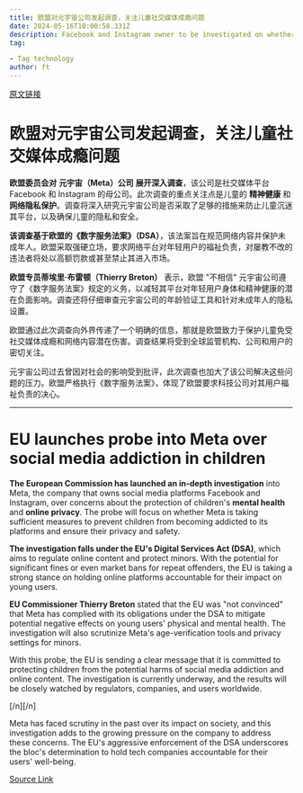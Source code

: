 ```yaml
---
title: 欧盟对元宇宙公司发起调查，关注儿童社交媒体成瘾问题
date: 2024-05-16T10:00:58.331Z
description: Facebook and Instagram owner to be investigated on whether it does enough to protect mental health of young users
tag: 

- Tag technology
author: ft
---
```


[原文链接](https://ft.com/content/3978c96a-21b4-469f-bca9-1b1055bb3a6f)

# 欧盟对元宇宙公司发起调查，关注儿童社交媒体成瘾问题

**欧盟委员会对** **元宇宙（Meta）公司** **展开深入调查**，该公司是社交媒体平台 Facebook 和 Instagram 的母公司。此次调查的重点关注点是儿童的 **精神健康** 和 **网络隐私保护**。调查将深入研究元宇宙公司是否采取了足够的措施来防止儿童沉迷其平台，以及确保儿童的隐私和安全。

**该调查基于欧盟的《数字服务法案》（DSA）**，该法案旨在规范网络内容并保护未成年人。欧盟采取强硬立场，要求网络平台对年轻用户的福祉负责，对屡教不改的违法者将处以高额罚款或甚至禁止其进入市场。

**欧盟专员蒂埃里·布雷顿（Thierry Breton）** 表示，欧盟 "不相信" 元宇宙公司遵守了《数字服务法案》规定的义务，以减轻其平台对年轻用户身体和精神健康的潜在负面影响。调查还将仔细审查元宇宙公司的年龄验证工具和针对未成年人的隐私设置。

欧盟通过此次调查向外界传递了一个明确的信息，那就是欧盟致力于保护儿童免受社交媒体成瘾和网络内容潜在伤害。调查结果将受到全球监管机构、公司和用户的密切关注。

元宇宙公司过去曾因对社会的影响受到批评，此次调查也加大了该公司解决这些问题的压力。欧盟严格执行《数字服务法案》，体现了欧盟要求科技公司对其用户福祉负责的决心。

---

# EU launches probe into Meta over social media addiction in children

**The European Commission has launched an in-depth investigation** into Meta, the company that owns social media platforms Facebook and Instagram, over concerns about the protection of children's **mental health** and **online privacy**. The probe will focus on whether Meta is taking sufficient measures to prevent children from becoming addicted to its platforms and ensure their privacy and safety. 

**The investigation falls under the EU's Digital Services Act (DSA)**, which aims to regulate online content and protect minors. With the potential for significant fines or even market bans for repeat offenders, the EU is taking a strong stance on holding online platforms accountable for their impact on young users. 

**EU Commissioner Thierry Breton** stated that the EU was "not convinced" that Meta has complied with its obligations under the DSA to mitigate potential negative effects on young users' physical and mental health. The investigation will also scrutinize Meta's age-verification tools and privacy settings for minors. 

With this probe, the EU is sending a clear message that it is committed to protecting children from the potential harms of social media addiction and online content. The investigation is currently underway, and the results will be closely watched by regulators, companies, and users worldwide. 

[/n][/n]

Meta has faced scrutiny in the past over its impact on society, and this investigation adds to the growing pressure on the company to address these concerns. The EU's aggressive enforcement of the DSA underscores the bloc's determination to hold tech companies accountable for their users' well-being.

[Source Link](https://ft.com/content/3978c96a-21b4-469f-bca9-1b1055bb3a6f)

